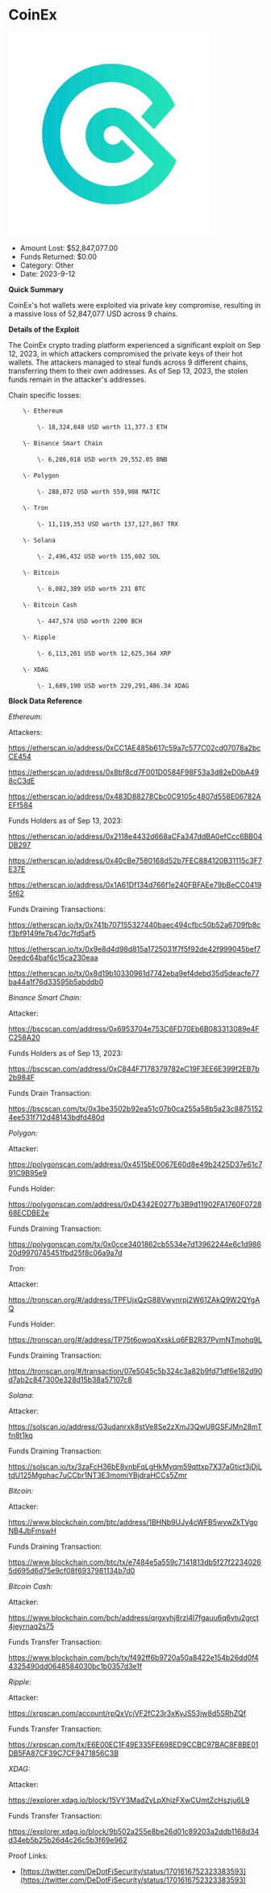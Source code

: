 # CoinEx
![CoinEx](/rektimages/CoinEx-Exploit.png)
- Amount Lost: $52,847,077.00
- Funds Returned: $0.00
- Category: Other
- Date: 2023-9-12

**Quick Summary**

CoinEx's hot wallets were exploited via private key compromise, resulting in a massive loss of 52,847,077 USD across 9 chains.

  


 **Details of the Exploit**

The CoinEx crypto trading platform experienced a significant exploit on Sep 12, 2023, in which attackers compromised the private keys of their hot wallets. The attackers managed to steal funds across 9 different chains, transferring them to their own addresses. As of Sep 13, 2023, the stolen funds remain in the attacker's addresses.

  


Chain specific losses:

        \- Ethereum

            \- 18,324,848 USD worth 11,377.3 ETH

        \- Binance Smart Chain

            \- 6,286,018 USD worth 29,552.05 BNB

        \- Polygon

            \- 288,072 USD worth 559,908 MATIC

        \- Tron

            \- 11,119,353 USD worth 137,127,867 TRX

        \- Solana

            \- 2,496,432 USD worth 135,602 SOL

        \- Bitcoin

            \- 6,082,389 USD worth 231 BTC

        \- Bitcoin Cash

            \- 447,574 USD worth 2200 BCH

        \- Ripple

            \- 6,113,201 USD worth 12,625,364 XRP

        \- XDAG

            \- 1,689,190 USD worth 229,291,486.34 XDAG

  


 **Block Data Reference**

 _Ethereum:_

Attackers:

https://etherscan.io/address/0xCC1AE485b617c59a7c577C02cd07078a2bcCE454

https://etherscan.io/address/0x8bf8cd7F001D0584F98F53a3d82eD0bA498cC3dE

https://etherscan.io/address/0x483D88278Cbc0C9105c4807d558E06782AEFf584

  


Funds Holders as of Sep 13, 2023:

https://etherscan.io/address/0x2118e4432d668aCFa347ddBA0efCcc6BB04DB297

https://etherscan.io/address/0x40cBe7580168d52b7FEC884120B31115c3F7E37E

https://etherscan.io/address/0x1A61Df134d766f1e240FBFAEe79bBeCC04195f62

  


Funds Draining Transactions:

https://etherscan.io/tx/0x741b707155327440baec494cfbc50b52a6709fb8cf3bf9149fe7b47dc7fd5af5

https://etherscan.io/tx/0x9e8d4d98d815a1725031f7f5f92de42f999045bef70eedc64baf6c15ca230eaa

https://etherscan.io/tx/0x8d19b10330961d7742eba9ef4debd35d5deacfe77ba44a1f76d33595b5abddb0

  


 _Binance Smart Chain:_

Attacker:

https://bscscan.com/address/0x6953704e753C6FD70Eb6B083313089e4FC258A20

  


Funds Holders as of Sep 13, 2023:

https://bscscan.com/address/0xC844F7178379782eC19F3EE6E399f2EB7b2b984F

  


Funds Drain Transaction:

https://bscscan.com/tx/0x3be3502b92ea51c07b0ca255a58b5a23c88751524ee531f712d48143bdfd480d

  


 _Polygon:_

Attacker:

https://polygonscan.com/address/0x4515bE0067E60d8e49b2425D37e61c791C9B95e9

  


Funds Holder:

https://polygonscan.com/address/0xD4342E0277b3B9d11902FA1760F072868ECDBE2e

  


Funds Draining Transaction:

https://polygonscan.com/tx/0x0cce3401862cb5534e7d13962244e6c1d98620d9970745451fbd25f8c06a9a7d

  


 _Tron:_

Attacker:

https://tronscan.org/#/address/TPFUjxQzG88Vwynrpj2W61ZAkQ9W2QYgAQ

  


Funds Holder:

https://tronscan.org/#/address/TP75t6owoqXxskLq6FB2R37PymNTmohq9L

  


Funds Draining Transaction:

https://tronscan.org/#/transaction/07e5045c5b324c3a82b9fd71df6e182d90d7ab2c847300e328d15b38a57107c8

  


 _Solana:_

Attacker:

https://solscan.io/address/G3udanrxk8stVe8Se2zXmJ3QwU8GSFJMn28mTfn8t1kq

  


Funds Draining Transaction:

https://solscan.io/tx/3zaFcH36bE8vnbFqLgHkMyqm59qttxp7X37aGtict3jDjLtdU125Mgphac7uCCbr1NT3E3momiYBjdraHCCs5Zmr

  


 _Bitcoin:_

Attacker:

https://www.blockchain.com/btc/address/1BHNb9UJy4cWFB5wywZkTVgoNB4JbFmswH

  


Funds Draining Transaction:

https://www.blockchain.com/btc/tx/e7484e5a559c7141813db5f27f22340265d695d6d75e9cf08f6937981134b7d0

  


 _Bitcoin Cash:_

Attacker:

https://www.blockchain.com/bch/address/qrgxyhj8rzl4l7fgauu6q6vtu2grct4jeyrnaq2s75

  


Funds Transfer Transaction:

https://www.blockchain.com/bch/tx/f492ff6b9720a50a8422e154b26dd0f44325490dd0648584030bc1b0357d3e1f

  


 _Ripple:_

Attacker:

https://xrpscan.com/account/rpQxVcjVF2fC23r3xKyJS53jw8d5SRhZQf

  


Funds Transfer Transaction:

https://xrpscan.com/tx/E6E00EC1F49E335FE698ED9CCBC97BAC8F8BE01DB5FA87CF39C7CF9471856C3B

  


 _XDAG:_

Attacker:

https://explorer.xdag.io/block/15VY3MadZvLpXhjzFXwCUmtZcHszju6L9

  


Funds Transfer Transaction:

https://explorer.xdag.io/block/9b502a255e8be26d01c89203a2ddb1168d34d34eb5b25b26d4c26c5b3f69e962


Proof Links:
- [https://twitter.com/DeDotFiSecurity/status/1701616752323383593](https://twitter.com/DeDotFiSecurity/status/1701616752323383593)


